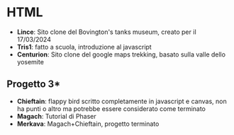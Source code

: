 # HTML

- **Lince**: Sito clone del Bovington's tanks museum, creato per il 17/03/2024
- **Tris1**: fatto a scuola, introduzione al javascript
- **Centurion**: Sito clone del google maps trekking, basato sulla valle dello yosemite
## Progetto 3*
- **Chieftain**: flappy bird scritto completamente in javascript e canvas, non ha punti o altro ma potrebbe essere considerato come terminato
- **Magach**: Tutorial di Phaser
- **Merkava**: Magach+Chieftain, progetto terminato
